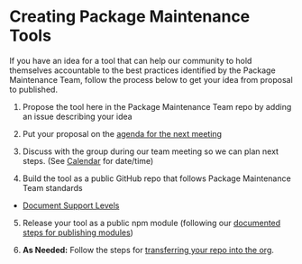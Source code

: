 # Creating Package Maintenance Tools

If you have an idea for a tool that can help our community to hold themselves accountable to the best practices identified by the Package Maintenance Team, follow the process below to get your idea from proposal to published.

1. Propose the tool here in the Package Maintenance Team repo by adding an issue describing your idea

2. Put your proposal on the [agenda for the next meeting](https://github.com/nodejs/package-maintenance/pulls?utf8=%E2%9C%93&q=is%3Apr+is%3Aopen+meeting+)

3. Discuss with the group during our team meeting so we can plan next steps. (See [Calendar](https://calendar.google.com/calendar/embed?src=nodejs.org_nr77ama8p7d7f9ajrpnu506c98@group.calendar.google.com) for date/time)

4. Build the tool as a public GitHub repo that follows Package Maintenance Team standards
- [Document Support Levels](https://github.com/nodejs/package-maintenance/blob/master/docs/drafts/PACKAGE-SUPPORT.md)

5. Release your tool as a public npm module (following our [documented steps for publishing modules](https://github.com/nodejs/package-maintenance/blob/master/docs/drafts/PUBLISH-GUIDELINES.md))

6. **As Needed:** Follow the steps for [transferring your repo into the org](https://github.com/nodejs/admin/blob/master/transfer-repo-into-the-org.md).
